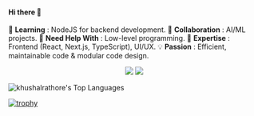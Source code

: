 #### Hi there 👋

🌱 **Learning** : NodeJS for backend development.
👯 **Collaboration** : AI/ML projects.
🤔 **Need Help With** : Low-level programming.
💬 **Expertise** : Frontend (React, Next.js, TypeScript), UI/UX.
💡 **Passion** : Efficient, maintainable code & modular code design.



<p align="center">
  <a>
    <img style="pointer-events: none;" src="https://skillicons.dev/icons?i=bash,git,github,neovim,cpp,py,opencv,flask,gcp" />
    <img style="pointer-events: none;" src="https://skillicons.dev/icons?i=html,md,css,sass,tailwind,js,ts,webpack,npm,react,nextjs,vercel,vite" />
  </a>
</p>


![khushalrathore's Top Languages](https://github-readme-stats.vercel.app/api/top-langs/?username=khushalrathore&theme=graywhite&show_icons=true&hide_border=true&layout=compact)

[![trophy](https://github-profile-trophy.vercel.app/?username=khushalrathore&theme=flat&margin-h=15&margin-w=15)](https://github.com/ryo-ma/github-profile-trophy)
